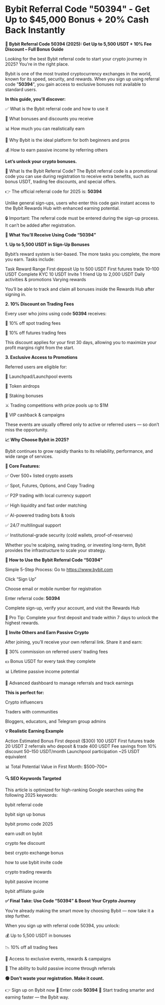 # Bybit Referral Code "50394" - Get Up to $45,000 Bonus + 20% Cash Back Instantly

**🎯 Bybit Referral Code 50394 (2025): Get Up to 5,500 USDT + 10% Fee Discount – Full Bonus Guide**

Looking for the best Bybit referral code to start your crypto journey in 2025?
You're in the right place.

Bybit is one of the most trusted cryptocurrency exchanges in the world, known for its speed, security, and rewards. When you sign up using referral code "**50394**", you gain access to exclusive bonuses not available to standard users.

**In this guide, you’ll discover:**


✅ What is the Bybit referral code and how to use it

🎁 What bonuses and discounts you receive

📊 How much you can realistically earn

🔄 Why Bybit is the ideal platform for both beginners and pros

💰 How to earn passive income by referring others

**Let’s unlock your crypto bonuses.**


🔑 What Is the Bybit Referral Code?
The Bybit referral code is a promotional code you can use during registration to receive extra benefits, such as bonus USDT, trading fee discounts, and special offers.

👉 The official referral code for 2025 is: **50394**

Unlike general sign-ups, users who enter this code gain instant access to the Bybit Rewards Hub with enhanced earning potential.

🔒 Important: The referral code must be entered during the sign-up process. It can’t be added after registration.

**🎁 What You’ll Receive Using Code “50394”**

**1. Up to 5,500 USDT in Sign-Up Bonuses**

Bybit’s reward system is tier-based. The more tasks you complete, the more you earn. Tasks include:

Task	Reward Range
First deposit	Up to 500 USDT
First futures trade	10–100 USDT
Complete KYC	10 USDT
Invite 1 friend	Up to 2,000 USDT
Daily activities & promotions	Varying rewards

You’ll be able to track and claim all bonuses inside the Rewards Hub after signing in.

**2. 10% Discount on Trading Fees**

Every user who joins using code **50394** receives:

🔻 10% off spot trading fees

🔻 10% off futures trading fees

This discount applies for your first 30 days, allowing you to maximize your profit margins right from the start.

**3. Exclusive Access to Promotions**

Referred users are eligible for:

🚀 Launchpad/Launchpool events

🎁 Token airdrops

💸 Staking bonuses

⚔️ Trading competitions with prize pools up to $1M

🎯 VIP cashback & campaigns

These events are usually offered only to active or referred users — so don’t miss the opportunity.

**📈 Why Choose Bybit in 2025?**

Bybit continues to grow rapidly thanks to its reliability, performance, and wide range of services.

**🌟 Core Features:**

✅ Over 500+ listed crypto assets

✅ Spot, Futures, Options, and Copy Trading

✅ P2P trading with local currency support

✅ High liquidity and fast order matching

✅ AI-powered trading bots & tools

✅ 24/7 multilingual support

✅ Institutional-grade security (cold wallets, proof-of-reserves)

Whether you’re scalping, swing trading, or investing long-term, Bybit provides the infrastructure to scale your strategy.

**📝 How to Use the Bybit Referral Code “50394”**

Simple 5-Step Process:
Go to https://www.bybit.com

Click “Sign Up”

Choose email or mobile number for registration

Enter referral code: **50394**

Complete sign-up, verify your account, and visit the Rewards Hub

🎯 Pro Tip: Complete your first deposit and trade within 7 days to unlock the highest rewards.

**💸 Invite Others and Earn Passive Crypto**

After joining, you’ll receive your own referral link. Share it and earn:

🔁 30% commission on referred users’ trading fees

💵 Bonus USDT for every task they complete

📊 Lifetime passive income potential

📢 Advanced dashboard to manage referrals and track earnings

**This is perfect for:**


Crypto influencers

Traders with communities

Bloggers, educators, and Telegram group admins

**💡 Realistic Earning Example**

Action	Estimated Bonus
First deposit ($300)	100 USDT
First futures trade	20 USDT
2 referrals who deposit & trade	400 USDT
Fee savings from 10% discount	50–150 USDT/month
Launchpool participation	~25 USDT equivalent

📊 Total Potential Value in First Month: $500–700+

**🔍 SEO Keywords Targeted**

This article is optimized for high-ranking Google searches using the following 2025 keywords:

bybit referral code

bybit sign up bonus

bybit promo code 2025

earn usdt on bybit

crypto fee discount

best crypto exchange bonus

how to use bybit invite code

crypto trading rewards

bybit passive income

bybit affiliate guide

**✅ Final Take: Use Code “50394” & Boost Your Crypto Journey**

You’re already making the smart move by choosing Bybit — now take it a step further.

When you sign up with referral code 50394, you unlock:

💰 Up to 5,500 USDT in bonuses

📉 10% off all trading fees

🎁 Access to exclusive events, rewards & campaigns

🧩 The ability to build passive income through referrals

**🟢 Don’t waste your registration. Make it count.**


👉 Sign up on Bybit now
🔐 Enter code **50394**
🎯 Start trading smarter and earning faster — the Bybit way.




